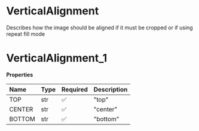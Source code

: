 # VerticalAlignment

Describes how the image should be aligned if it must be cropped or if using repeat fill mode

# VerticalAlignment_1

**Properties**

| Name   | Type | Required | Description |
| :----- | :--- | :------- | :---------- |
| TOP    | str  | ✅       | "top"       |
| CENTER | str  | ✅       | "center"    |
| BOTTOM | str  | ✅       | "bottom"    |

<!-- This file was generated by liblab | https://liblab.com/ -->
